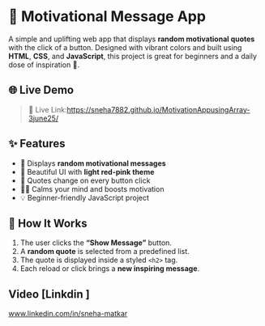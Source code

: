 # 🌟 Motivational Message App

A simple and uplifting web app that displays **random motivational quotes** with the click of a button. Designed with vibrant colors and built using **HTML**, **CSS**, and **JavaScript**, this project is great for beginners and a daily dose of inspiration 💪.


## 🌐 Live Demo

> 📍 Live Link:https://sneha7882.github.io/MotivationAppusingArray-3june25/ 


## ✨ Features

- 📝 Displays **random motivational messages**
- 🎨 Beautiful UI with **light red-pink theme**
- 🔁 Quotes change on every button click
- 🧘‍♀️ Calms your mind and boosts motivation
- 💡 Beginner-friendly JavaScript project

## 🧠 How It Works

1. The user clicks the **“Show Message”** button.
2. A **random quote** is selected from a predefined list.
3. The quote is displayed inside a styled `<h2>` tag.
4. Each reload or click brings a **new inspiring message**.


## Video [Linkdin ]
www.linkedin.com/in/sneha-matkar
